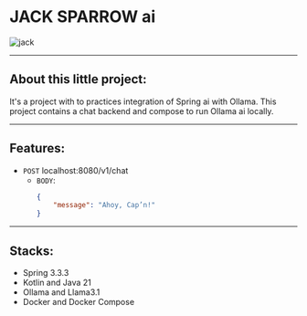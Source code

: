 # JACK SPARROW ai

![jack](https://i.giphy.com/medai/v1.Y2lkPTc5MGI3NjExZGU1Z2ZkbDlremVoajk4a3h3Z2Q2NnVhdTAycmw5N2VjYWJxNmFjNSZlcD12MV9pbnRlcm5hbF9naWZfYnlfaWQmY3Q9Zw/8JCwuk8n2Y6iI/giphy.gif)

---

## About this little project:

It's a project with to practices integration of Spring ai with Ollama.
This project contains a chat backend and compose to run Ollama ai locally.

---

## Features:

- `POST` localhost:8080/v1/chat
  - `BODY`:
      ``` JSON
      {
          "message": "Ahoy, Cap’n!"
      } 
      ```
---

## Stacks:

- Spring 3.3.3
- Kotlin and Java 21
- Ollama and Llama3.1
- Docker and Docker Compose
